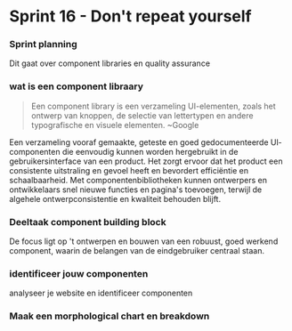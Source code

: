 # Sprint 16 - Don't repeat yourself
### Sprint planning
Dit gaat over component libraries en quality assurance

### wat is een component libraary
> Een component library is een verzameling UI-elementen, zoals het ontwerp van knoppen, de selectie van lettertypen en andere typografische en visuele elementen. ~Google

Een verzameling vooraf gemaakte, geteste en goed gedocumenteerde Ul-componenten die eenvoudig kunnen worden hergebruikt in de gebruikersinterface van een product.
Het zorgt ervoor dat het product een consistente uitstraling en gevoel heeft en bevordert efficiëntie en schaalbaarheid.
Met componentenbibliotheken kunnen ontwerpers en ontwikkelaars snel nieuwe functies en pagina's toevoegen, terwijl de algehele ontwerpconsistentie en kwaliteit behouden blijft.

### Deeltaak component building block
De focus ligt op 't ontwerpen en bouwen van een robuust, goed werkend component, waarin de belangen van de eindgebruiker centraal staan.

### identificeer jouw componenten
analyseer je website en identificeer componenten

### Maak een morphological chart en breakdown
